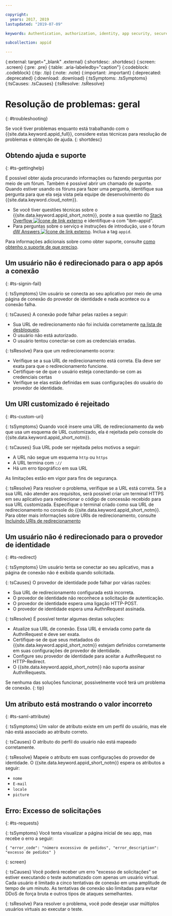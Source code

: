```yaml
---

copyright:
  years: 2017, 2019
lastupdated: "2019-07-09"

keywords: Authentication, authorization, identity, app security, secure, troubleshooting, help, support, requests, uri

subcollection: appid

---
```


{:external: target="_blank" .external}
{:shortdesc: .shortdesc}
{:screen: .screen}
{:pre: .pre}
{:table: .aria-labeledby="caption"}
{:codeblock: .codeblock}
{:tip: .tip}
{:note: .note}
{:important: .important}
{:deprecated: .deprecated}
{:download: .download}
{:tsSymptoms: .tsSymptoms}
{:tsCauses: .tsCauses}
{:tsResolve: .tsResolve}

# Resolução de problemas: geral
{: #troubleshooting}

Se você tiver problemas enquanto está trabalhando com o {{site.data.keyword.appid_full}}, considere estas técnicas para resolução de problemas e obtenção de ajuda.
{: shortdesc}

## Obtendo ajuda e suporte
{: #ts-gettinghelp}

É possível obter ajuda procurando informações ou fazendo perguntas por meio de um fórum. Também é possível abrir um chamado de suporte. Quando estiver usando os fóruns para fazer uma pergunta, identifique sua pergunta para que ela seja vista pela equipe de
desenvolvimento do {{site.data.keyword.cloud_notm}}.
  * Se você tiver questões técnicas sobre o {{site.data.keyword.appid_short_notm}}, poste
a sua questão no <a href="https://stackoverflow.com/" target="_blank">Stack Overflow <img src="../../icons/launch-glyph.svg" alt="Ícone de link externo"></a> e identifique-a com "ibm-appid".
  * Para perguntas sobre o serviço e instruções de introdução, use o fórum <a href="https://developer.ibm.com/" target="_blank">dW Answers <img src="../../icons/launch-glyph.svg" alt="Ícone de link externo"></a>. Inclua a tag `appid`.

Para informações adicionais sobre como obter suporte, consulte [como obtenho o suporte de que preciso](/docs/get-support?topic=get-support-getting-customer-support#getting-customer-support).


## Um usuário não é redirecionado para o app após a conexão
{: #ts-signin-fail}

{: tsSymptoms}
Um usuário se conecta ao seu aplicativo por meio de uma página de conexão do provedor de identidade e nada acontece ou a conexão falha.

{: tsCauses}
A conexão pode falhar pelas razões a seguir:

* Sua URL de redirecionamento não foi incluída corretamente [na lista de desbloqueio](/docs/services/appid?topic=appid-faq#faq-redirect).
* O usuário não está autorizado.
* O usuário tentou conectar-se com as credenciais erradas.

{: tsResolve}
Para que um redirecionamento ocorra:

* Verifique se a sua URL de redirecionamento está correta. Ela deve ser exata para que o redirecionamento funcione.
* Certifique-se de que o usuário esteja conectando-se com as credenciais certas
* Verifique se elas estão definidas em suas configurações do usuário do provedor de identidade.



## Um URI customizado é rejeitado
{: #ts-custom-uri}

{: tsSymptoms}
Quando você insere uma URL de redirecionamento da web que usa um esquema de URL customizado, ela é rejeitada pelo
console do {{site.data.keyword.appid_short_notm}}.

{: tsCauses}
Sua URL pode ser rejeitada pelos motivos a seguir:

* A URL não segue um esquema `http` ou `https`
* A URL termina com `://`
* Há um erro tipográfico em sua URL

As limitações estão em vigor para fins de segurança.

{: tsResolve}
Para resolver o problema, verifique se a URL está correta. Se a sua URL não atender aos requisitos, será possível criar
um terminal HTTPS em seu aplicativo para redirecionar o código de concessão recebido para sua URL customizada. Especifique o
terminal criado como sua URL de redirecionamento no console do {{site.data.keyword.appid_short_notm}}. Para obter mais informações sobre URIs de redirecionamento, consulte [Incluindo URIs de redirecionamento](/docs/services/appid?topic=appid-managing-idp#add-redirect-uri)

## Um usuário não é redirecionado para o provedor de identidade
{: #ts-redirect}

{: tsSymptoms}
Um usuário tenta se conectar ao seu aplicativo, mas a página de conexão não é exibida quando solicitada.

{: tsCauses}
O provedor de identidade pode falhar por várias razões:

* Sua URL de redirecionamento configurada está incorreta.
* O provedor de identidade não reconhece a solicitação de autenticação.
* O provedor de identidade espera uma ligação HTTP-POST.
* O provedor de identidade espera uma AuthnRequest assinada.

{: tsResolve}
É possível tentar algumas destas soluções:

* Atualize sua URL de conexão. Essa URL é enviada como parte da AuthnRequest e deve ser exata.
* Certifique-se de que seus metadados do {{site.data.keyword.appid_short_notm}} estejam definidos corretamente em suas configurações de provedor de identidade.
* Configure seu provedor de identidade para aceitar a AuthnRequest no HTTP-Redirect.
* O {{site.data.keyword.appid_short_notm}} não suporta assinar AuthnRequests.

Se nenhuma das soluções funcionar, possivelmente você terá um problema de conexão.
{: tip}


## Um atributo está mostrando o valor incorreto
{: #ts-saml-attribute}

{: tsSymptoms}
Um valor de atributo existe em um perfil do usuário, mas ele não está associado ao atributo correto.

{: tsCauses}
O atributo do perfil do usuário não está mapeado corretamente.

{: tsResolve}
Mapeie o atributo em suas configurações do provedor de identidade. O {{site.data.keyword.appid_short_notm}} espera os atributos a seguir:
* `nome`
* `E-mail
`
* `locale`
* `picture`



## Erro: Excesso de solicitações
{: #ts-requests}

{: tsSymptoms}
Você tenta visualizar a página inicial de seu app, mas recebe o erro a seguir:

```
{ "error_code": "número excessivo de pedidos", "error_description": "excesso de pedidos" }
```
{: screen}

{: tsCauses}
Você poderá receber um erro "excesso de solicitações" se estiver executando o teste automatizado com apenas um usuário virtual. Cada usuário é limitado a cinco tentativas de conexão em uma amplitude de tempo de um minuto. As tentativas de conexão são limitadas para evitar DDoS de força bruta e outros tipos de ataques semelhantes.

{: tsResolve}
Para resolver o problema, você pode desejar usar múltiplos usuários virtuais ao executar o teste.
</br>
